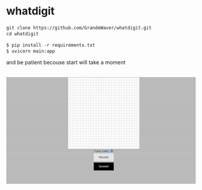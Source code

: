 # whatdigit
```
git clone https://github.com/GrandeWaver/whatdigit.git
cd whatdigit
```

```
$ pip install -r requirements.txt
$ uvicorn main:app
```
and be patient becouse start will take a moment
<br><br>

<img src='docs/digit.gif'>
